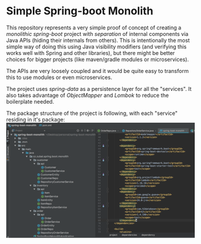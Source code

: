 # Simple Spring-boot Monolith
This repository represents a very simple proof of concept of creating a *monolithic* *spring-boot* project with *separation* of internal components via Java APIs (hiding their internals from others). This is intentionally the most simple way of doing this using Java visibility modifiers (and verifying this works well with Spring and other libraries), but there might be better choices for bigger projects (like maven/gradle modules or microservices).

The APIs are very loosely coupled and it would be quite easy to transform this to use modules or even microservices.

The project uses *spring-data* as a persistence layer for all the "services". It also takes advantage of *ObjectMapper* and *Lombok* to reduce the boilerplate needed.

The package structure of the project is following, with each "service" residing in it's package:
![packages](doc/packages.png)
